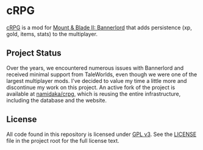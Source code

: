 # cRPG

[cRPG](https://c-rpg.eu) is a mod for [Mount & Blade II: Bannerlord](https://store.steampowered.com/app/261550/Mount__Blade_II_Bannerlord)
that adds persistence (xp, gold, items, stats) to the multiplayer.

## Project Status

Over the years, we encountered numerous issues with Bannerlord and received minimal support from TaleWorlds, even
though we were one of the largest multiplayer mods. I've decided to value my time a little more and discontinue my
work on this project. An active fork of the project is available at [namidaka/crpg](https://github.com/namidaka/crpg),
which is reusing the entire infrastructure, including the database and the website.

## License

All code found in this repository is licensed under [GPL v3](https://opensource.org/licenses/GPL-3.0). See the
[LICENSE](https://github.com/verdie-g/crpg/blob/master/LICENSE) file in the project root for the full license text.
